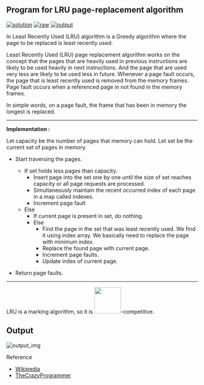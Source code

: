 ## Program for LRU page-replacement algorithm

[![solution](https://img.shields.io/badge/View-Solution-blue.svg?logo=appveyor&longCache=true&style=for-the-badge)](https://github.com/KTU-CSE/System-Software-lab/blob/master/Virtual%20Memory/LRU/12.lru.c)
[![raw](https://img.shields.io/badge/-raw-green.svg?logo=appveyor&longCache=true&style=for-the-badge)](https://github.com/KTU-CSE/System-Software-lab/raw/master/Virtual%20Memory/LRU/12.lru.c)
[![output](https://img.shields.io/badge/-output-ff69b4.svg?logo=appveyor&longCache=true&style=for-the-badge)](https://github.com/KTU-CSE/System-Software-lab/blob/master/Virtual%20Memory/LRU/README.md#output)

In Least Recently Used (LRU) algorithm is a Greedy algorithm where the page to be replaced is least recently used.

Least Recently Used (LRU) page replacement algorithm works on the concept that the pages that are heavily used in previous instructions are likely to be used heavily in next instructions. And the page that are used very less are likely to be used less in future. Whenever a page fault occurs, the page that is least recently used is removed from the memory frames. Page fault occurs when a referenced page in not found in the memory frames.

In simple words, on a page fault, the frame that has been in memory the longest is replaced.

<hr />

**Implementation :** 

Let capacity be the number of pages that
memory can hold.  Let set be the current
set of pages in memory.

- Start traversing the pages.
  - If set holds less pages than capacity.
    - Insert page into the set one by one until 
      the size  of set reaches capacity or all
      page requests are processed.
    - Simultaneously maintain the recent occurred
      index of each page in a map called indexes.
    - Increment page fault
  -  Else 
      - If current page is present in set, do nothing.
      - Else 
        - Find the page in the set that was least 
     recently used. We find it using index array.
     We basically need to replace the page with
     minimum index.
        - Replace the found page with current page.
        - Increment page faults.
        - Update index of current page.

- Return page faults.

<hr />

LRU is a marking algorithm, so it is <img src="https://wikimedia.org/api/rest_v1/media/math/render/svg/13927983edad1979dd266a93f0034ad46d419636" width="70">-competitive.

## Output

![output_img](/.github/out_img/p_12_out.png)

Reference

- [Wikipedia](https://en.wikipedia.org/wiki/Page_replacement_algorithm)
- [TheCrazyProgrammer](https://www.thecrazyprogrammer.com/2016/11/lru-page-replacement-algorithm-c.html)